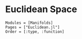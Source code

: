 # Euclidean Space

```@autodocs
Modules = [Manifolds]
Pages = ["Euclidean.jl"]
Order = [:type, :function]
```
